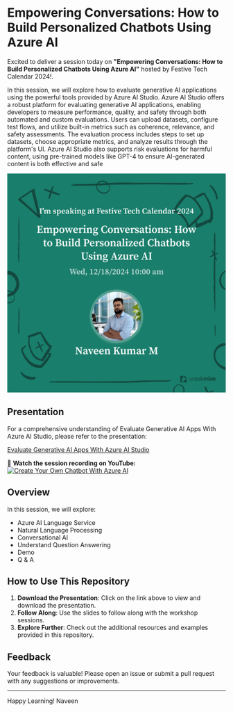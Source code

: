 # Empowering Conversations: How to Build Personalized Chatbots Using Azure AI
 
Excited to deliver a session today on **"Empowering Conversations: How to Build Personalized Chatbots Using Azure AI"** hosted by Festive Tech Calendar 2024!.

In this session, we will explore how to evaluate generative AI applications using the powerful tools provided by Azure AI Studio. Azure AI Studio offers a robust platform for evaluating generative AI applications, enabling developers to measure performance, quality, and safety through both automated and custom evaluations. Users can upload datasets, configure test flows, and utilize built-in metrics such as coherence, relevance, and safety assessments. The evaluation process includes steps to set up datasets, choose appropriate metrics, and analyze results through the platform's UI. Azure AI Studio also supports risk evaluations for harmful content, using pre-trained models like GPT-4 to ensure AI-generated content is both effective and safe

![FestiveTechCal_Poster.png](https://github.com/navindevan/tech_time_with_naveen/blob/main/18-Dec-2024_FestiveTechCalendar2024_BuildPersonalizedChatbotsUsingAzureAI/images/FestiveTechCal_Poster.png)

## Presentation

For a comprehensive understanding of Evaluate Generative AI Apps With Azure AI Studio, please refer to the presentation:

[Evaluate Generative AI Apps With Azure AI Studio](https://github.com/navindevan/tech_time_with_naveen/blob/main/18-Dec-2024_FestiveTechCalendar2024_BuildPersonalizedChatbotsUsingAzureAI\presentation\HowtoBuildPersonalizedChatbotsUsingAzureAI.pdf)

🎥 **Watch the session recording on YouTube:**  
[![Create Your Own Chatbot With Azure AI](https://www.youtube.com/watch?v=QlxbhYyfLEo/0.jpg)](https://www.youtube.com/watch?v=QlxbhYyfLEo)

## Overview

In this session, we will explore:
  - Azure AI Language Service
  - Natural Language Processing
  - Conversational AI
  - Understand Question Answering
  - Demo
  - Q & A
        
## How to Use This Repository

1. **Download the Presentation**: Click on the link above to view and download the presentation.
2. **Follow Along**: Use the slides to follow along with the workshop sessions.
3. **Explore Further**: Check out the additional resources and examples provided in this repository.

## Feedback

Your feedback is valuable! Please open an issue or submit a pull request with any suggestions or improvements.

---

Happy Learning!
Naveen
